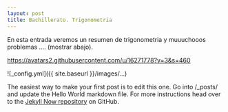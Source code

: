 ```yaml
---
layout: post
title: Bachillerato. Trigonometria
---
```


En esta entrada veremos un resumen de trigonometria y muuuchooos problemas .... (mostrar abajo).

https://avatars2.githubusercontent.com/u/16271778?v=3&s=460

![_config.yml]({{ site.baseurl }}/images/...)

The easiest way to make your first post is to edit this one. Go into /_posts/ and update the Hello World markdown file. For more instructions head over to the [Jekyll Now repository](https://github.com/barryclark/jekyll-now) on GitHub.
